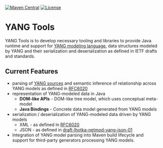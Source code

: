 [![Maven Central](https://maven-badges.herokuapp.com/maven-central/org.opendaylight.yangtools/yangtools-artifacts/badge.svg)](https://maven-badges.herokuapp.com/maven-central/org.opendaylight.yangtools/yangtools-artifacts)
[![License](https://img.shields.io/badge/License-EPL%201.0-blue.svg)](https://opensource.org/licenses/EPL-1.0)

# YANG Tools

YANG Tools is to develop necessary tooling and libraries to provide Java runtime
and support for [YANG modeling language][RFC6020], data structures modeled by YANG and their
serialization and deserialization as defined in IETF drafts and standards.

## Current Features

* parsing of [YANG sources][RFC6020] and semantic inference of relationship across YANG models as defined in [RFC6020]
* representation of YANG-modeled data in Java
  * **DOM-like APIs** - DOM-like tree model, which uses conceptual meta-model
  * **Java Bindings** - Concrete data model generated from YANG models
* serialization / deserialization of YANG-modeled data driven by YANG models
  * XML - as defined in [RFC6020]
  * JSON - as defined in [draft-lhotka-netmod-yang-json-01]
* Integration of YANG model parsing into Maven build lifecycle and
  support for third-party generators processing  YANG models.


[RFC6020]:https://tools.ietf.org/html/rfc6020
[draft-lhotka-netmod-yang-json-01]:https://tools.ietf.org/html/draft-lhotka-netmod-yang-json-01
